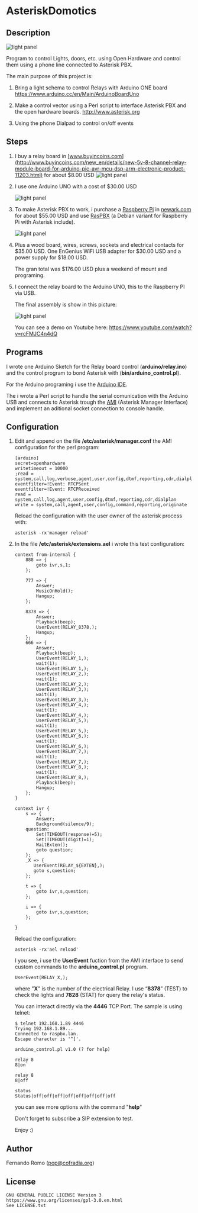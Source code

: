 # AsteriskDomotics

## Description

![light panel](https://raw.githubusercontent.com/elpop/AsteriskDomotics/master/images/light_1.jpg)

Program to control Lights, doors, etc. using Open Hardware and control them using a phone line connected to Asterisk PBX.

The main purpose of this project is:

1. Bring a light schema to control Relays with Arduino ONE board
   https://www.arduino.cc/en/Main/ArduinoBoardUno

2. Make a control vector using a Perl script to interface Asterisk PBX 
   and the open hardware boards.
   http://www.asterisk.org

3. Using the phone Dialpad to control on/off events 

## Steps

1. I buy a relay board in [www.buyincoins.com](http://www.buyincoins.com/new_en/details/new-5v-8-channel-relay-module-board-for-arduino-pic-avr-mcu-dsp-arm-electronic-product-11203.html) for about $8.00 USD
    ![light panel](https://raw.githubusercontent.com/elpop/AsteriskDomotics/master/images/light_2.jpg)
    
2. I use one Arduino UNO with a cost of $30.00 USD 

    ![light panel](https://raw.githubusercontent.com/elpop/AsteriskDomotics/master/images/light_3.jpg)
 
3. To make Asterisk PBX to work, i purchase a [Raspberry Pi](https://www.raspberrypi.org) in [newark.com](https://www.newark.com/homeb?adobe_mc_ref=) for about $55.00 USD and use [RasPBX](http://www.raspberry-asterisk.org) (a Debian variant for Raspberry Pi with Asterisk include).
 
    ![light panel](https://raw.githubusercontent.com/elpop/AsteriskDomotics/master/images/light_4.jpg)
    
4. Plus a wood board, wires, screws, sockets and electrical contacts for $35.00 USD. One EnGenius WiFi USB adapter for $30.00 USD and a power supply for $18.00 USD.

    The gran total was $176.00 USD plus a weekend of mount and programing.
    
5. I connect the relay board to the Arduino UNO, this to the Raspberry PI via USB.
 
    The final assembly is show in this picture:
    
    ![light panel](https://raw.githubusercontent.com/elpop/AsteriskDomotics/master/images/light_5.jpg)


    You can see a demo on Youtube here: https://www.youtube.com/watch?v=rcFMJC4n4dQ
    
## Programs

I wrote one Arduino Sketch for the Relay board control (**arduino/relay.ino**) and the control program to bond Asterisk with (**bin/arduino_control.pl**).

For the Arduino programing i use the [Arduino IDE](https://www.arduino.cc/en/Main/Software).

The i wrote a Perl script to handle the serial comunication with the Arduino USB and connects to Asterisk trough the [AMI](https://wiki.asterisk.org/wiki/pages/viewpage.action?pageId=4817239) (Asterisk Manager Interface) and implement an aditional socket connection to console handle.

## Configuration

1. Edit and append on the file **/etc/asterisk/manager.conf** the AMI configuration for the perl program:
    
    ```
    [arduino]
    secret=openhardware
    writetimeout = 10000
    ;read = system,call,log,verbose,agent,user,config,dtmf,reporting,cdr,dialplan
    eventfilter=!Event: RTCPSent
    eventfilter=!Event: RTCPReceived
    read = system,call,log,agent,user,config,dtmf,reporting,cdr,dialplan
    write = system,call,agent,user,config,command,reporting,originate
    ```
    
    Reload the configuration with the user owner of the asterisk process with:
    
    ```
    asterisk -rx'manager reload'
    ``` 
    
2. In the file **/etc/asterisk/extensions.ael** i wrote this test configuration:

    ```
    context from-internal {
        888 => {
            goto ivr,s,1;
        };
     
        777 => {
            Answer;
            MusicOnHold();
            Hangup;
        };
     
        8378 => {
            Answer;
            Playback(beep);
            UserEvent(RELAY_8378,);
            Hangup;
        }; 
        666 => {
            Answer;
            Playback(beep);
            UserEvent(RELAY_1,);
            wait(1);
            UserEvent(RELAY_1,);
            UserEvent(RELAY_2,);
            wait(1);
            UserEvent(RELAY_2,);
            UserEvent(RELAY_3,);
            wait(1);
            UserEvent(RELAY_3,);
            UserEvent(RELAY_4,);
            wait(1);
            UserEvent(RELAY_4,);
            UserEvent(RELAY_5,);
            wait(1);
            UserEvent(RELAY_5,);
            UserEvent(RELAY_6,);
            wait(1);
            UserEvent(RELAY_6,);
            UserEvent(RELAY_7,);
            wait(1);
            UserEvent(RELAY_7,);
            UserEvent(RELAY_8,);
            wait(1);
            UserEvent(RELAY_8,);
            Playback(beep);
            Hangup;
        };
    }
     
    context ivr {
        s => {
            Answer;
            Background(silence/9);
        question:
            Set(TIMEOUT(response)=5);
            Set(TIMEOUT(digit)=1);
            WaitExten();
            goto question;
        };
        _X => {
           UserEvent(RELAY_${EXTEN},);
           goto s,question;
        };
     
        t => {
            goto ivr,s,question;
        };
     
        i => {
            goto ivr,s,question;
        };
     
    }
    ```

    Reload the configuration:
    
    ```
    asterisk -rx'ael reload'
    ``` 

    I you see, i use the **UserEvent** fuction from the AMI interface to send custom commands to the **arduino_control.pl** program.
    
    ```
    UserEvent(RELAY_X,);
    ```
    
    where "**X**" is the number of the electrical Relay. I use  “**8378**” (TEST) to check the lights and **7828** (STAT) for query the relay's status.
    
    You can interact directly via the **4446** TCP Port. The sample is using telnet:
    
    ```
    $ telnet 192.168.1.89 4446
    Trying 192.168.1.89...
    Connected to raspbx.lan.
    Escape character is '^]'.

    arduino_control.pl v1.0 (? for help)
    
    relay 8
    8|on
    
    relay 8
    8|off
    
    status
    Status|off|off|off|off|off|off|off|off
    
    ```
    
    you can see more options with the command "**help**"
    
    Don't forget to subscribe a SIP extension to test.
    
    Enjoy :)

## Author

Fernando Romo (pop@cofradia.org)

## License

```
GNU GENERAL PUBLIC LICENSE Version 3
https://www.gnu.org/licenses/gpl-3.0.en.html
See LICENSE.txt
```
